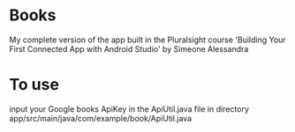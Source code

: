 # Books
My complete version of the app built in the Pluralsight course 'Building Your First Connected App with Android Studio'  by Simeone Alessandra


# To use
input your Google books ApiKey in the ApiUtil.java file in directory app/src/main/java/com/example/book/ApiUtil.java
